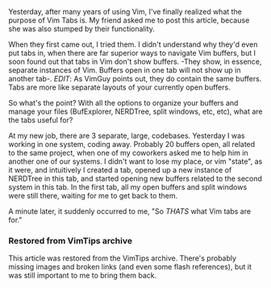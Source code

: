 <!-- :metadata:

title: The Purpose of Vim Tabs
tags: Programming, VIM
published: 2012-02-09T18:59:34-0700
summary:

Yesterday, after many years of using Vim, I've finally realized what the
purpose of Vim Tabs is.   My friend asked me to post this article, because she
was also stumped by their functionality.

-->

Yesterday, after many years of using Vim, I've finally realized what the
purpose of Vim Tabs is.   My friend asked me to post this article, because she
was also stumped by their functionality.

When they first came out, I tried them.  I didn't understand why they'd even
put tabs in, when there are far superior ways to navigate Vim buffers, but I
soon found out that tabs in Vim don't show buffers.  -They show, in essence,
separate instances of Vim.  Buffers open in one tab will not show up in another
tab-.  *EDIT*: As VimGuy points out, they do contain the same buffers.  Tabs
are more like separate layouts of your currently open buffers.

So what's the point?  With all the options to organize your buffers and manage
your files (BufExplorer, NERDTree, split windows, etc, etc), what are the tabs
useful for?

At my new job, there are 3 separate, large, codebases.  Yesterday I was working
in one system, coding away.  Probably 20 buffers open, all related to the same
project, when one of my coworkers asked me to help him in another one of our
systems.  I didn't want to lose my place, or vim "state", as it were, and
intuitively I created a tab, opened up a new instance of NERDTree in this tab,
and started opening new buffers related to the second system in this tab.  In
the first tab, all my open buffers and split windows were still there, waiting
for me to get back to them.

A minute later, it suddenly occurred to me, "So *THATS* what Vim tabs are for."

<div class="restored-from-archive">
  <h3>Restored from VimTips archive</h3>
  <p>
  This article was restored from the VimTips archive. There's probably
  missing images and broken links (and even some flash references), but it
  was still important to me to bring them back.
  </p>
</div>
